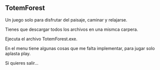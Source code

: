 ## TotemForest
Un juego solo para disfrutar del paisaje, caminar y relajarse.

Tienes que descargar todos los archivos en una mismca carpera.

Ejecuta el archivo TotemForest.exe.

En el menu tiene algunas cosas que me falta implementar, para jugar solo aplasta play.

Si quieres salir...
